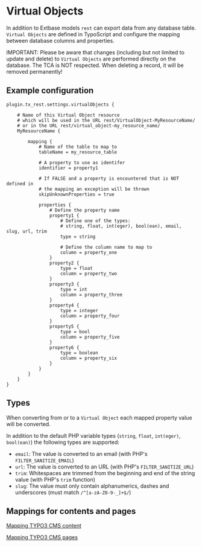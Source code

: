 Virtual Objects
===============

In addition to Extbase models `rest` can export data from any database table. `Virtual Objects` are defined in TypoScript and configure the mapping between database columns and properties.

IMPORTANT: Please be aware that changes (including but not limited to update and delete) to `Virtual Objects` are performed directly on the database. The TCA is NOT respected. When deleting a record, it will be removed permanently!

Example configuration
---------------------

```typoscript
plugin.tx_rest.settings.virtualObjects {
	
    # Name of this Virtual Object resource 
    # which will be used in the URL rest/VirtualObject-MyResourceName/
    # or in the URL rest/virtual_object-my_resource_name/
    MyResourceName {
    
        mapping {
            # Name of the table to map to
            tableName = my_resource_table
            
            # A property to use as identifer
            identifier = property1
            
            # If FALSE and a property is encountered that is NOT defined in 
            # the mapping an exception will be thrown
            skipUnknownProperties = true
            
            properties {
                # Define the property name
                property1 {
                    # Define one of the types: 
                    # string, float, int(eger), bool(ean), email, slug, url, trim
                    type = string
                    
                    # Define the column name to map to
                    column = property_one
                }
                property2 {
                    type = float
                    column = property_two
                }
                property3 {
                    type = int
                    column = property_three
                }
                property4 {
                    type = integer
                    column = property_four
                }
                property5 {
                    type = bool
                    column = property_five
                }
                property6 {
                    type = boolean
                    column = property_six
                }
            }
        }
    }
}
```

Types
-----

When converting from or to a `Virtual Object` each mapped property value will be converted.

In addition to the default PHP variable types (`string`, `float`, `int(eger)`, `bool(ean)`) the following types are supported:

- `email`: The value is converted to an email (with PHP's `FILTER_SANITIZE_EMAIL`)
- `url`: The value is converted to an URL (with PHP's `FILTER_SANITIZE_URL`)
- `trim`: Whitespaces are trimmed from the beginning and end of the string value (with PHP's `trim` function)
- `slug`: The value must only contain alphanumerics, dashes and underscores (must match `/^[a-zA-Z0-9-_]+$/`)


Mappings for contents and pages
-------------------------------

[Mapping TYPO3 CMS content](../../Configuration/_Virtual_Objects/Content/)

[Mapping TYPO3 CMS pages](../../Configuration/_Virtual_Objects/Page/)
